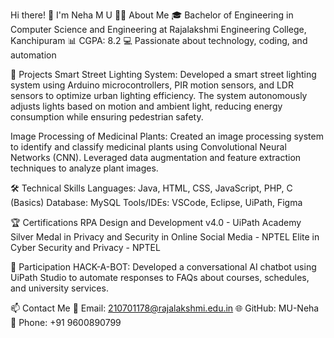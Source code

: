 Hi there! 👋 I'm Neha M U
👩‍💻 About Me
🎓 Bachelor of Engineering in Computer Science and Engineering at Rajalakshmi Engineering College, Kanchipuram
📊 CGPA: 8.2
💻 Passionate about technology, coding, and automation

🚀 Projects
Smart Street Lighting System: Developed a smart street lighting system using Arduino microcontrollers, PIR motion sensors, and LDR sensors to optimize urban lighting efficiency. 
The system autonomously adjusts lights based on motion and ambient light, reducing energy consumption while ensuring pedestrian safety.

Image Processing of Medicinal Plants: Created an image processing system to identify and classify medicinal plants using Convolutional Neural Networks (CNN). 
Leveraged data augmentation and feature extraction techniques to analyze plant images.

🛠️ Technical Skills
Languages: Java, HTML, CSS, JavaScript, PHP, C (Basics)
Database: MySQL
Tools/IDEs: VSCode, Eclipse, UiPath, Figma

🏆 Certifications
RPA Design and Development v4.0 - UiPath Academy
Silver Medal in Privacy and Security in Online Social Media - NPTEL
Elite in Cyber Security and Privacy - NPTEL

🤖 Participation
HACK-A-BOT: Developed a conversational AI chatbot using UiPath Studio to automate responses to FAQs about courses, schedules, and university services.

📫 Contact Me
📧 Email: 210701178@rajalakshmi.edu.in
🌐 GitHub: MU-Neha
📱 Phone: +91 9600890799
